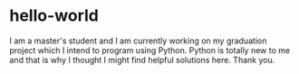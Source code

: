 # hello-world
I am a master's student and I am currently working on my graduation project which I intend to program using Python. Python is totally new to me and that is why I thought I might find helpful solutions here.
Thank you.

